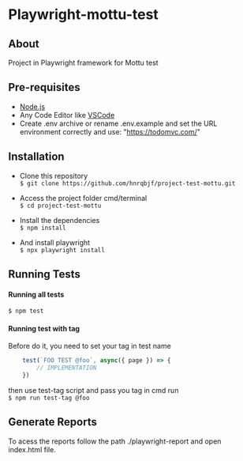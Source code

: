 # Playwright-mottu-test

## About
Project in Playwright framework for Mottu test

## Pre-requisites
* [Node.js](https://nodejs.org/en/download/)
* Any Code Editor like [VSCode](https://code.visualstudio.com/)
* Create .env archive or rename .env.example and set the URL environment correctly and use: "https://todomvc.com/"

## Installation
* Clone this repository  
`$ git clone https://github.com/hnrqbjf/project-test-mottu.git`

*  Access the project folder cmd/terminal  
`$ cd project-test-mottu`  

* Install the dependencies  
`$ npm install` 

* And install playwright  
`$ npx playwright install` 

## Running Tests
#### Running all tests
`$ npm test` 


#### Running test with tag
Before do it, you need to set your tag in test name
```javascript
    test(`FOO TEST @foo`, async({ page }) => {       
        // IMPLEMENTATION
    })
```
then use test-tag script and pass you tag in cmd run   
`$ npm run test-tag @foo`


## Generate Reports
To acess the reports follow the path ./playwright-report and open index.html file.